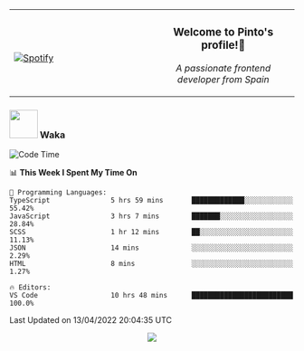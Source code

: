 <table width="100%" align="center"> 
  <tr>
  <td width="50%">
      
&nbsp; <br> [![Spotify](https://novatorem-zeta-rust.vercel.app/api/spotify)](https://open.spotify.com/user/novatorem-zeta-rust)

  </td>
  <td width="50%">
    <h3 align="center">Welcome to Pinto's profile!👋</h3>
    <p align="center"><em>A passionate frontend developer from Spain</em></p>
  </td>
  </table>

### <img src="https://media.giphy.com/media/VgCDAzcKvsR6OM0uWg/giphy.gif" width="50"> Waka

  <!--START_SECTION:waka-->
![Code Time](http://img.shields.io/badge/Code%20Time-244%20hrs%207%20mins-blue)

📊 **This Week I Spent My Time On** 

```text
💬 Programming Languages: 
TypeScript               5 hrs 59 mins       █████████████░░░░░░░░░░░░   55.42% 
JavaScript               3 hrs 7 mins        ███████░░░░░░░░░░░░░░░░░░   28.84% 
SCSS                     1 hr 12 mins        ██░░░░░░░░░░░░░░░░░░░░░░░   11.13% 
JSON                     14 mins             ░░░░░░░░░░░░░░░░░░░░░░░░░   2.29% 
HTML                     8 mins              ░░░░░░░░░░░░░░░░░░░░░░░░░   1.27%

🔥 Editors: 
VS Code                  10 hrs 48 mins      █████████████████████████   100.0%

```


 Last Updated on 13/04/2022 20:04:35 UTC
<!--END_SECTION:waka-->

<div align="center">
<img src="https://github-readme-stats-gilt-tau.vercel.app/api/top-langs/?username=pinto-hub&layout=compact&theme=dracula" />
</div>
